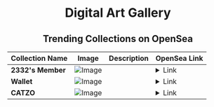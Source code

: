 <div align="center">

# Digital Art Gallery

## Trending Collections on OpenSea

| Collection Name                       | Image                                                                                     | Description                       | OpenSea Link                                                                                          |
|---------------------------------------|-------------------------------------------------------------------------------------------|-----------------------------------|--------------------------------------------------------------------------------------------------------|
| **2332's Member** | ![Image](https://i.seadn.io/s/raw/files/34916265a4cbe104c8cbceba492b3f99.png?w=500&auto=format?w=200&auto=format) |  | <details><summary>Link</summary>[2332's Member](https://opensea.io/collection/2332-s-member)</details> |
| **Wallet** | ![Image](https://i.seadn.io/s/raw/files/de6bef288ef423cb9df3c0c50983997b.png?w=500&auto=format?w=200&auto=format) |  | <details><summary>Link</summary>[Wallet](https://opensea.io/collection/wallet-63)</details> |
| **CATZO** | ![Image](https://i.seadn.io/s/raw/files/4966288bf50394180d6a1509e08b61b6.gif?w=500&auto=format?w=200&auto=format) |  | <details><summary>Link</summary>[CATZO](https://opensea.io/collection/catzo-1)</details> |

</div>